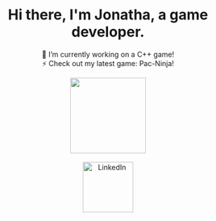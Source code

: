 <div align="center">
  <h1>Hi there, I'm Jonatha, a game developer.</h1>
  
  🔭 I’m currently working on a C++ game! <br/>
  ⚡ Check out my latest game: Pac-Ninja!

  <div id="badges" align="center" >
    <a href="https://www.credly.com/badges/78f5c3d9-8bdc-4717-b5dc-7d5d843e2e8f/public_url">
      <img src="https://images.credly.com/size/680x680/images/b7f2b84c-4fd4-4ab6-aa48-dfa82156387e/cpa.png" width="150" />
    </a> <br/> <br/>
    <a href="https://www.linkedin.com/in/j0natha/" >
      <img src="https://img.shields.io/badge/LinkedIn-blue?style=for-the-badge&logo=linkedin&logoColor=white" alt="LinkedIn" 
        width="100"/>
    </a> 
  </div>
</div>
